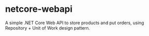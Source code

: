 # netcore-webapi
A simple .NET Core Web API to store products and put orders, using Repository + Unit of Work design pattern.

